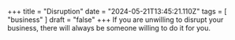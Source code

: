 +++ 
  title = "Disruption"
  date = "2024-05-21T13:45:21.110Z"
  tags = [ "business" ]
  draft = "false"
+++
If you are unwilling to disrupt your business, there will always be someone willing to do it for you.
  

